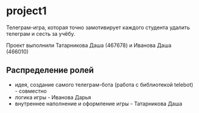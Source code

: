 # project1
Телеграм-игра, которая точно замотивирует каждого студента удалить телеграм и сесть за учёбу.

Проект выполнили Татарникова Даша (467678) и Иванова Даша (466010)
## Распределение ролей
- идея, создание самого телеграм-бота (работа с библиотекой telebot) - совместно
- логика игры - Иванова Дарья
- внутреннее наполнение и оформление игры - Татарникова Даша
